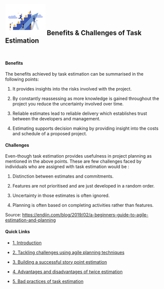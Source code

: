<img src="../Images/Benefits.png" width="130" height="100"/>
<h2  style="display:inline;"> Benefits & Challenges of Task Estimation
</h2>

&nbsp;

#### Benefits
The benefits achieved by task estimation can be summarised in the following points:

1. It provides insights into the risks involved with the project.

2. By constantly reassessing as more knowledge is gained throughout the project you reduce the uncertainty involved over time.

3. Reliable estimates lead to reliable delivery which establishes trust between the developers and management.

4. Estimating supports decision making by providing insight into the costs and schedule of a proposed project.


#### Challenges
Even-though task estimation provides usefulness in project planning as mentioned in the above points. These are few challenges faced by individuals who are assigned with task estimation would be :

1. Distinction between estimates and commitments.

2. Features are not prioritised and are just developed in a random order.

3. Uncertainty in those estimates is often ignored.

4. Planning is often based on completing activities rather than features.

Source: https://endjin.com/blog/2019/02/a-beginners-guide-to-agile-estimation-and-planning



#### Quick Links
- [1. Introduction](../Introduction.md)

- [2. Tackling challenges using agile planning techniques](Tackling_Challenges.md)

- [3. Building a successful story point estimation](Building_estimation.md)

- [4. Advantages and disadvantages of twice estimation](Advantages_Disadvantages.md)

- [5. Bad practices of task estimation](Bad_practices.md)
